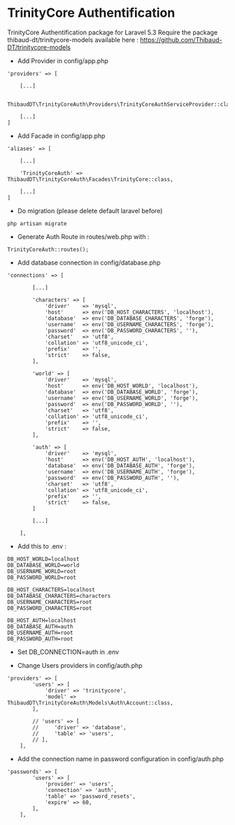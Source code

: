 # TrinityCore Authentification

TrinityCore Authentification package for Laravel 5.3
Require the package thibaud-dt/trinitycore-models available here : https://github.com/Thibaud-DT/trinitycore-models

- Add Provider in config/app.php
```
'providers' => [
    
    [...]
    
    ThibaudDT\TrinityCoreAuth\Providers\TrinityCoreAuthServiceProvider::class,
    
    [...]
]
```    


- Add Facade in config/app.php

```
'aliases' => [
    
    [...]
    
    'TrinityCoreAuth' => ThibaudDT\TrinityCoreAuth\Facades\TrinityCore::class,
    
    [...]
]
```  

- Do migration (please delete default laravel before)
```
php artisan migrate
```
- Generate Auth Route in routes/web.php with :

```
TrinityCoreAuth::routes(); 
```

- Add database connection in config/database.php

```
'connections' => [

        [...]

        'characters' => [
            'driver'    => 'mysql',
            'host'      => env('DB_HOST_CHARACTERS', 'localhost'),
            'database'  => env('DB_DATABASE_CHARACTERS', 'forge'),
            'username'  => env('DB_USERNAME_CHARACTERS', 'forge'),
            'password'  => env('DB_PASSWORD_CHARACTERS', ''),
            'charset'   => 'utf8',
            'collation' => 'utf8_unicode_ci',
            'prefix'    => '',
            'strict'    => false,
        ],

        'world' => [
            'driver'    => 'mysql',
            'host'      => env('DB_HOST_WORLD', 'localhost'),
            'database'  => env('DB_DATABASE_WORLD', 'forge'),
            'username'  => env('DB_USERNAME_WORLD', 'forge'),
            'password'  => env('DB_PASSWORD_WORLD', ''),
            'charset'   => 'utf8',
            'collation' => 'utf8_unicode_ci',
            'prefix'    => '',
            'strict'    => false,
        ],

        'auth' => [
            'driver'    => 'mysql',
            'host'      => env('DB_HOST_AUTH', 'localhost'),
            'database'  => env('DB_DATABASE_AUTH', 'forge'),
            'username'  => env('DB_USERNAME_AUTH', 'forge'),
            'password'  => env('DB_PASSWORD_AUTH', ''),
            'charset'   => 'utf8',
            'collation' => 'utf8_unicode_ci',
            'prefix'    => '',
            'strict'    => false,
        ]

        [...]

    ],
```


- Add this to .env :
```
DB_HOST_WORLD=localhost
DB_DATABASE_WORLD=world
DB_USERNAME_WORLD=root
DB_PASSWORD_WORLD=root

DB_HOST_CHARACTERS=localhost
DB_DATABASE_CHARACTERS=characters
DB_USERNAME_CHARACTERS=root
DB_PASSWORD_CHARACTERS=root

DB_HOST_AUTH=localhost
DB_DATABASE_AUTH=auth
DB_USERNAME_AUTH=root
DB_PASSWORD_AUTH=root
```
- Set DB_CONNECTION=auth in .env

- Change Users providers in config/auth.php

```
'providers' => [
        'users' => [
            'driver' => 'trinitycore',
            'model' => ThibaudDT\TrinityCoreAuth\Models\Auth\Account::class,
        ],

        // 'users' => [
        //     'driver' => 'database',
        //     'table' => 'users',
        // ],
    ],
```
    
- Add the connection name in password configuration in config/auth.php

```
'passwords' => [
        'users' => [
            'provider' => 'users',
            'connection' => 'auth',
            'table' => 'password_resets',
            'expire' => 60,
        ],
    ],
```